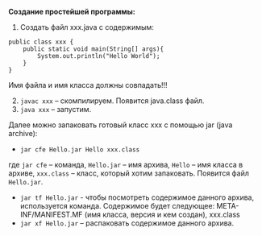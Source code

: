 **Создание простейшей программы:**

1.	Создать файл xxx.java с содержимым:

```
public class xxx {
    public static void main(String[] args){
        System.out.println("Hello World");
    }
}
```
Имя файла и имя класса должны совпадать!!!

2. `javac xxx` – скомпилируем. Появится java.class файл.
3. `java xxx`  – запустим.

Далее можно запаковать готовый класс xxx с помощью jar (java archive):
- `jar cfe Hello.jar Hello xxx.class`

где `jar cfe` – команда, `Hello.jar` – имя архива, `Hello` – имя класса в архиве, `xxx.class` – класс, который хотим запаковать. Появится файл `Hello.jar`.

- `jar tf Hello.jar` - чтобы посмотреть содержимое данного архива, используется команда. Содержимое будет следующее: META-INF/MANIFEST.MF (имя класса, версия и кем создан), xxx.class
- `jar xf Hello.jar` – распаковать содержимое данного архива.
